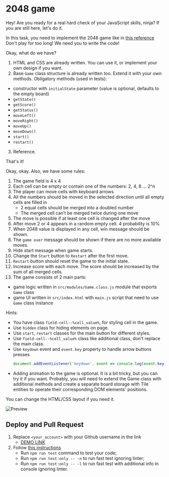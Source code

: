# 2048 game

Hey! Are you ready for a real hard check of your JavaScript skills, ninja?
If you are still here, let's do it.

In this task, you need to implement the 2048 game like in [this reference](https://play2048.co/)
Don't play for too long! We need you to write the code!

Okay, what do we have?
1) HTML and CSS are already written. You can use it, or implement your own design if you want.
2) Base `Game` class structure is already written too. Extend it with your own methods. Obligatory methods (used in tests):
  - constructor with `initialState` parameter (value is optional, defaults to the empty board)
  - `getState()`
  - `getScore()`
  - `getStatus()`
  - `moveLeft()`
  - `moveRight()`
  - `moveUp()`
  - `moveDown()`
  - `start()`
  - `restart()`

3) Reference.

That's it!

Okay, okay. Also, we have some rules:
1) The game field is 4 x 4
2) Each cell can be empty or contain one of the numbers: 2, 4, 8 ... 2^n
3) The player can move cells with keyboard arrows
4) All the numbers should be moved in the selected direction until all empty cells are filled in
   - 2 equal cells should be merged into a doubled number
   - The merged cell can’t be merged twice during one move
5) The move is possible if at least one cell is changed after the move
6) After move 2 or 4 appears in a random empty cell. 4 probability is 10%
7) When 2048 value is displayed in any cell, win message should be shown.
8) The `game over` message should be shown if there are no more available moves.
9) Hide start message when game starts.
10) Change the `Start` button to `Restart` after the first move.
11) `Restart` button should reset the game to the initial state.
12) Increase score with each move. The score should be increased by the sum of all merged cells.
13) The game consists of 2 main parts:
  - game logic written in `src/modules/Game.class.js` module that exports `Game` class
  - game UI written in `src/index.html` with `main.js` script that need to use `Game` class instance

Hints:
- You have class `field-cell--%cell_value%`, for styling cell in the game.
- Use `hidden` class for hiding elements on page.
- Use `start`, `restart` classes for the main button for different styles.
- Use `field-cell--%cell_value%` class like additional class, don't replace the main class.
- Use `keydown` event and `event.key` property to handle arrow buttons presses
    ```js
    document.addEventListener('keydown', event => console.log(event.key));
    ```
- Adding animation to the game is optional. It is a bit tricky, but you can try it if you want. Probably, you will need to extend the Game class with additional methods and create a separate board storage with Tile entities to operate their corresponding DOM elements' positions.

You can change the HTML/CSS layout if you need it.

![Preview](./src/images/reference.png)

## Deploy and Pull Request

1. Replace `<your_account>` with your Github username in the link
    - [DEMO LINK](https://barbanihor.github.io/js_2048_game/)
2. Follow [this instructions](https://mate-academy.github.io/layout_task-guideline/)
    - Run `npm run test` command to test your code;
    - Run `npm run test:only -- -n` to run fast test ignoring linter;
    - Run `npm run test:only -- -l` to run fast test with additional info in console ignoring linter.

